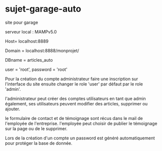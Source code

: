 # sujet-garage-auto
site pour garage

serveur local : MAMPv5.0

Host= localhost:8889

Domain = localhost:8888/monprojet/

DBname = articles_auto

user = 'root', password = 'root'

Pour la création du compte administrateur faire une inscription sur l'interface du site ensuite changer le role 'user' par défaut par le role 'admin'.

l'administrateur peut créer des comptes utilisateurs en tant que admin également, ses utilisateurs peuvent modifier des articles, supprimer ou ajouter.

le formulaire de contact et de témoignage sont récus dans le mail de l'employée de l'entreprise. l'employée peut choisir de publier le témoignage sur la page ou de le supprimer.

Lors de la création d'un compte un password est généré automatiquement pour protéger la base de donnée.
